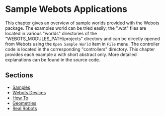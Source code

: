 # Sample Webots Applications

This chapter gives an overview of sample worlds provided with the Webots
package. The examples world can be tried easily; the ".wbt" files are located in
various "worlds" directories of the "WEBOTS\_MODULES\_PATH/projects" directory
and can be directly opened from Webots using the `Open Sample World` item in
`File` menu. The controller code is located in the corresponding "controllers"
directory. This chapter provides each example a with short abstract only. More
detailed explanations can be found in the source code.

## Sections
- [Samples](guide/samples.md)
- [Webots Devices](guide/webots-devices.md)
- [How To](guide/how-to.md)
- [Geometries](guide/geometries.md)
- [Real Robots](guide/real-robots.md)
